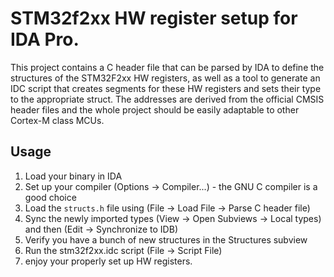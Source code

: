 # STM32f2xx HW register setup for IDA Pro.

This project contains a C header file that can be parsed by IDA to
define the structures of the STM32F2xx HW registers, as well as a tool
to generate an IDC script that creates segments for these HW registers
and sets their type to the appropriate struct. The addresses are
derived from the official CMSIS header files and the whole project
should be easily adaptable to other Cortex-M class MCUs.

## Usage

 1. Load your binary in IDA
 2. Set up your compiler (Options -> Compiler...) - the GNU C compiler is a good choice
 3. Load the `structs.h` file using (File -> Load File -> Parse C header file)
 4. Sync the newly imported types (View -> Open Subviews -> Local types) and then (Edit -> Synchronize to IDB)
 5. Verify you have a bunch of new structures in the Structures subview
 6. Run the stm32f2xx.idc script (File -> Script File)
 7. enjoy your properly set up HW registers.
